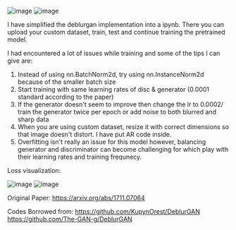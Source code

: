 ![image](https://github.com/user-attachments/assets/32a92023-6fb6-43a1-a99d-adfe700d47f6)
![image](https://github.com/user-attachments/assets/5930f2df-4e0b-4d00-bbcd-1bdcab528380)


I have simplified the deblurgan implementation into a ipynb.
There you can upload your custom dataset, train, test and continue training the pretrained model.

I had encountered a lot of issues while training and some of the tips I can give are:

1. Instead of using nn.BatchNorm2d, try using nn.InstanceNorm2d because of the smaller batch size
2. Start training with same learning rates of disc & generator (0.0001 standard according to the paper)
3. If the generator doesn't seem to improve then change the lr to 0.0002/ train the generator twice per epoch or add noise to both blurred and sharp data
4. When you are using custom dataset, resize it with correct dimensions so that image doesn't distort. I have put AR code inside.
5. Overfitting isn't really an issue for this model however, balancing generator and discriminator can become challenging for which play with their learning rates and training frequnecy.

Loss visualization:

![image](https://github.com/user-attachments/assets/80091dc5-efa5-4ce0-9383-368a4989658e)
![image](https://github.com/user-attachments/assets/c09b9e00-040b-4d70-bdf0-eb28c25491c9)


Original Paper: 
https://arxiv.org/abs/1711.07064

Codes Borrowed from:
https://github.com/KupynOrest/DeblurGAN
https://github.com/The-GAN-g/DeblurGAN

